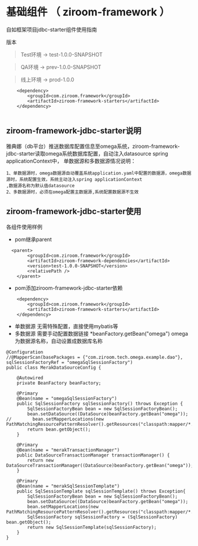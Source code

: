 # 基础组件 （ ziroom-framework ）
自如框架项目jdbc-starter组件使用指南

版本

> Test环境 -> test-1.0.0-SNAPSHOT

> QA环境 -> prev-1.0.0-SNAPSHOT

> 线上环境 -> prod-1.0.0


```
    <dependency>
        <groupId>com.ziroom.framework</groupId>
        <artifactId>ziroom-framework-starters</artifactId>
    </dependency>
    
```

## ziroom-framework-jdbc-starter说明
雅典娜（db平台）推送数据库配置信息至omega系统，ziroom-framework-jdbc-starter读取omega系统数据库配置，自动注入datasource spring applicationContext中，
单数据源和多数据源情况说明：
```
1、单数据源时，omega数据源自动覆盖系统application.yaml中配置的数据源，omega数据源时，系统配置生效，系统主动注入spring applicationContext
,数据源名称为默认值datasource
2、多数据源时，必须在omega配置主数据源,系统配置数据源不生效
```

## ziroom-framework-jdbc-starter使用
各组件使用样例

* pom继承parent
```
  <parent>
        <groupId>com.ziroom.framework</groupId>
        <artifactId>ziroom-framework-dependencies</artifactId>
        <version>test-1.0.0-SNAPSHOT</version>
        <relativePath />
    </parent>
```
* pom添加ziroom-framework-jdbc-starter依赖
```
    <dependency>
        <groupId>com.ziroom.framework</groupId>
        <artifactId>ziroom-framework-starters</artifactId>
    </dependency>
```
* 单数据源
  无需特殊配置，直接使用mybatis等
* 多数据源 需要手动配置数据链接
  *beanFactory.getBean("omega") omega为数据源名称，自动设置成数据库名称 
```
@Configuration
//@MapperScan(basePackages = {"com.ziroom.tech.omega.example.dao"}, sqlSessionFactoryRef = "omegaSqlSessionFactory")
public class MerakDataSourceConfig {

    @Autowired
    private BeanFactory beanFactory;

    @Primary
    @Bean(name = "omegaSqlSessionFactory")
    public SqlSessionFactory sqlSessionFactory() throws Exception {
        SqlSessionFactoryBean bean = new SqlSessionFactoryBean();
        bean.setDataSource((DataSource)beanFactory.getBean("omega"));
//        bean.setMapperLocations(new PathMatchingResourcePatternResolver().getResources("classpath:mapper/*.xml"));
        return bean.getObject();
    }

    @Primary
    @Bean(name = "merakTransactionManager")
    public DataSourceTransactionManager transactionManager() {
        return new DataSourceTransactionManager((DataSource)beanFactory.getBean("omega"));
    }

    @Primary
    @Bean(name = "merakSqlSessionTemplate")
    public SqlSessionTemplate sqlSessionTemplate() throws Exception{
        SqlSessionFactoryBean bean = new SqlSessionFactoryBean();
        bean.setDataSource((DataSource)beanFactory.getBean("omega"));
        bean.setMapperLocations(new PathMatchingResourcePatternResolver().getResources("classpath:mapper/*.xml"));
        SqlSessionFactory sqlSessionFactory = (SqlSessionFactory) bean.getObject();
        return new SqlSessionTemplate(sqlSessionFactory);
    }
}
```